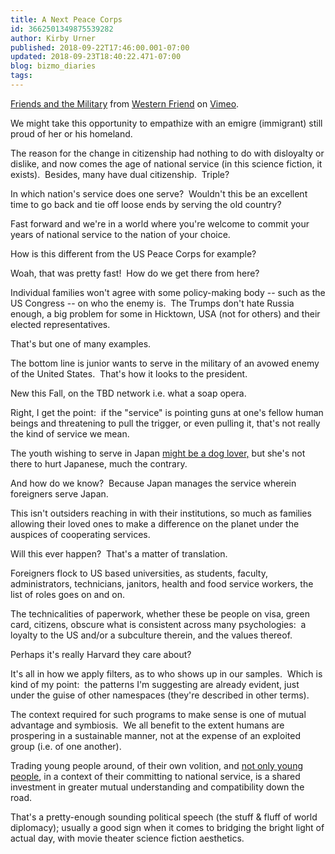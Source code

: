```yaml
---
title: A Next Peace Corps
id: 3662501349875539282
author: Kirby Urner
published: 2018-09-22T17:46:00.001-07:00
updated: 2018-09-23T18:40:22.471-07:00
blog: bizmo_diaries
tags: 
---
```


[Friends and the Military](https://vimeo.com/291228742) from [Western Friend](https://vimeo.com/user29771395) on [Vimeo](https://vimeo.com/).

We might take this opportunity to empathize with an emigre (immigrant) still proud of her or his homeland.

The reason for the change in citizenship had nothing to do with disloyalty or dislike, and now comes the age of national service (in this science fiction, it exists).  Besides, many have dual citizenship.  Triple?

In which nation's service does one serve?  Wouldn't this be an excellent time to go back and tie off loose ends by serving the old country?

Fast forward and we're in a world where you're welcome to commit your years of national service to the nation of your choice.

How is this different from the US Peace Corps for example?

Woah, that was pretty fast!  How do we get there from here?

Individual families won't agree with some policy-making body -- such as the US Congress -- on who the enemy is.  The Trumps don't hate Russia enough, a big problem for some in Hicktown, USA (not for others) and their elected representatives.

That's but one of many examples.

The bottom line is junior wants to serve in the military of an avowed enemy of the United States.  That's how it looks to the president.

New this Fall, on the TBD network i.e. what a soap opera.

Right, I get the point:  if the "service" is pointing guns at one's fellow human beings and threatening to pull the trigger, or even pulling it, that's not really the kind of service we mean.

The youth wishing to serve in Japan [might be a dog lover,](https://controlroom.blogspot.com/2018/06/isle-of-dogs-movie-review.html) but she's not there to hurt Japanese, much the contrary.

And how do we know?  Because Japan manages the service wherein foreigners serve Japan.

This isn't outsiders reaching in with their institutions, so much as families allowing their loved ones to make a difference on the planet under the auspices of cooperating services.

Will this ever happen?  That's a matter of translation.

Foreigners flock to US based universities, as students, faculty, administrators, technicians, janitors, health and food service workers, the list of roles goes on and on.

The technicalities of paperwork, whether these be people on visa, green card, citizens, obscure what is consistent across many psychologies:  a loyalty to the US and/or a subculture therein, and the values thereof.

Perhaps it's really Harvard they care about?

It's all in how we apply filters, as to who shows up in our samples.  Which is kind of my point:  the patterns I'm suggesting are already evident, just under the guise of other namespaces (they're described in other terms).

The context required for such programs to make sense is one of mutual advantage and symbiosis.  We all benefit to the extent humans are prospering in a sustainable manner, not at the expense of an exploited group (i.e. of one another).

Trading young people around, of their own volition, and [not only young people](https://worldgame.blogspot.com/2018/05/truckers-for-peace.html), in a context of their committing to national service, is a shared investment in greater mutual understanding and compatibility down the road.

That's a pretty-enough sounding political speech (the stuff & fluff of world diplomacy); usually a good sign when it comes to bridging the bright light of actual day, with movie theater science fiction aesthetics.